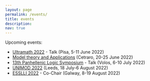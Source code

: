 ```yaml
---
layout: page
permalink: /events/
title: events
description: 
nav: true
---
```


Upcoming events:

<ul>
  <li><a href="https://www.ultramath.it">Ultramath 2022</a> - Talk (Pisa, 5-11 June 2022)</li>
  <li><a href="https://www.matfis.unicampania.it/home-model-theory">Model theory and Applications</a> (Cetraro, 20-25 June 2022)</li>
  <li><a href="http://panhellenic-logic-symposium.org/13/">13th Panhellenic Logic Symposium</a> - Talk (Volos, 6-10 July 2022)</li>
  <li><a href="https://conferences.leeds.ac.uk/unimod/">UNIMOD 2022</a> (Leeds, 18 July-6 August 2022)</li>
  <li><a href="https://2022.esslli.eu">ESSLLI 2022</a> - Co-Chair (Galway, 8-19 August 2022)</li>
</ul>
